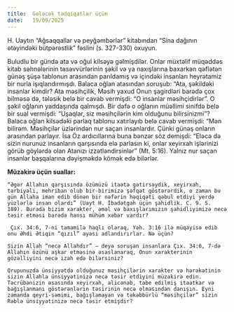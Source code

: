 ```yaml
---
title:  Gələcək tədqiqatlar üçün
date:   19/09/2025
---
```


H. Uaytın “Ağsaqqallar və peyğəmbərlər” kitabından “Sina dağının ətəyindəki bütpərəstlik” fəslini (s. 327-330) oxuyun.

Buludlu bir gündə ata və oğul kilsəyə gəlmişdilər. Onlar müxtəlif müqəddəs kitab səhnələrinin təsəvvürlərinin şəkil və ya naxışlarına baxarkən qəflətən günəş şüşə tablonun arasından parıldamış və içindəki insanları heyrətamiz bir nurla işıqlandırmışdı. Balaca oğlan atasından soruşub: “Ata, şəkildəki insanlar kimdir? Ata məsihçilik, Məsih yaxud Onun şagirdləri barədə çox bilməsə də, tələsik belə bir cavab vermişdi: “O insanlar məsihçidirlər”. O şəkil oğlanın yaddaşında qalmışdı. Bir dəfə o oğlanın müəllimi sinifdə belə bir sual vermişdi: “Uşaqlar, siz məsihçilərin kim olduğunu bilirsinizmi”? Balaca oğlan kilsədəki parlaq tablonu xatırlayıb belə cavab vermişdi: “Mən bilirəm. Məsihçilər üzlərindən nur saçan insanlardır. Çünki günəş onların arasından parlayır. İsa Öz ardıcıllarına buna bənzər söz demişdi: “Eləcə də sizin nurunuz insanların qarşısında elə parlasın ki, onlar xeyirxah işlərinizi görüb göylərdə olan Atanızı izzətləndirsinlər” (Mt. 5:16). Yalnız nur saçan insanlar başqalarına dəyişməkdə kömək edə bilərlər.

**Müzakirə üçün suallar:**

`“Əgər Allahın qarşısında özümüzü itaətə gətirsəydik, xeyirxah, tərbiyəli, mehriban olub bir-birimizə şəfqət göstərərdik, o zaman bu gün Allaha iman edib dönən bir nəfərin həqiqəti qəbul etdiyi yerdə yüzlərlə insan olardı” (Uayt H. İbadətgah üçün şahidlik. C. 9. S. 189). Burada bizim xarakter, əməl və baxışlarımızın şahidliyimizə necə təsir etməsi barədə hansı mühüm xəbər vardır?`

` Çıx. 34:6, 7-ni tamamilə haqlı olaraq, Yəh. 3:16 ilə müqayisə edib onu Əhdi Ətiqin “qızıl” ayəsi adlandırırlar. Nə üçün?`

`Sizin Allah “necə Allahdır” – deyə soruşan insanlara Çıx. 34:6, 7-də Allahın özünü aşkar etməsinə əsaslanaraq, Onun xarakterinin gözəlliyini necə izah edə bilərsiniz?`

`Qrupunuzda ünsiyyətdə olduğunuz məsihçilərin xarakter və hərəkətinin sizin Allahla ünsiyyətinizə necə təsir etdiyini müzakirə edin. Təcrübənizin əsasında xeyirxah, alicənab, tabe edilmiş itaətkar və bağışlanmanı göstərənlərin təsirinin necə olmasından danışın. Eyni zamanda qeyri-səmimi, bağışlamayan və təkəbbürlü “məsihçilər” sizin Rəblə ünsiyyətinizə necə təsir etmişdir?`